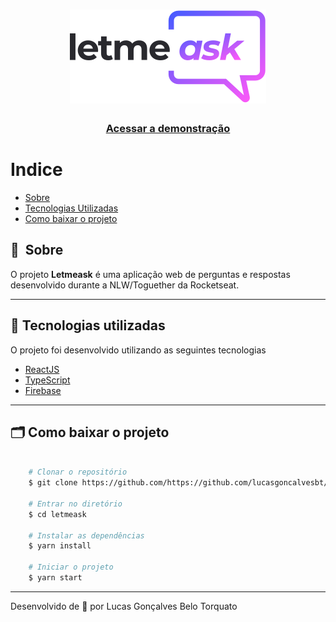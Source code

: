 <h1 align="center">
    <img src="./src/assets/images/logo.svg">
</h1>

<h3 align="center">
    <a href="https://letmeask-f7651.web.app">Acessar a demonstração</a>
<h3 >

# Indice

- [Sobre](#-sobre)
- [Tecnologias Utilizadas](#-tecnologias-utilizadas)
- [Como baixar o projeto](#-como-baixar-o-projeto)

## 🔖&nbsp; Sobre

O projeto **Letmeask** é uma aplicação web de perguntas e respostas desenvolvido durante a NLW/Toguether da Rocketseat.

---

## 🚀 Tecnologias utilizadas

O projeto foi desenvolvido utilizando as seguintes tecnologias

- [ReactJS](https://reactjs.org)
- [TypeScript](https://www.typescriptlang.org/)
- [Firebase](https://firebase.google.com/?hl=pt)

---

## 🗂 Como baixar o projeto

```bash

    # Clonar o repositório
    $ git clone https://github.com/https://github.com/lucasgoncalvesbt/letmeask

    # Entrar no diretório
    $ cd letmeask

    # Instalar as dependências
    $ yarn install

    # Iniciar o projeto
    $ yarn start
```

---

Desenvolvido de 💜 por Lucas Gonçalves Belo Torquato